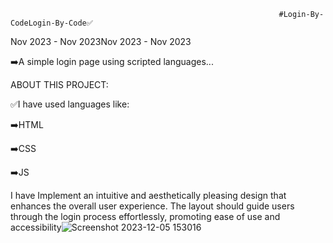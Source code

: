 
                                                                #Login-By-CodeLogin-By-Code✅
Nov 2023 - Nov 2023Nov 2023 - Nov 2023

➡️A simple login page using scripted languages...

ABOUT THIS PROJECT:

✅I have used languages like:

 ➡️HTML
 
 ➡️CSS
 
 ➡️JS

I have Implement an intuitive and aesthetically pleasing design that enhances the overall user experience. The layout should guide users through the login process effortlessly, promoting ease of use and accessibility![Screenshot 2023-12-05 153016](https://github.com/kailas-oss/Login-by-code/assets/136284353/47084711-ecad-4056-9236-d0933b98d5a4)

